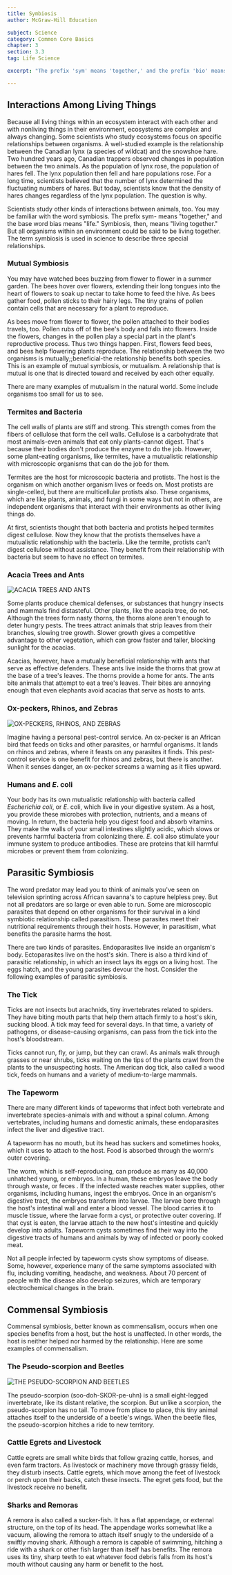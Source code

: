 ```yaml
---
title: Symbiosis
author: McGraw-Hill Education

subject: Science
category: Common Core Basics
chapter: 3
section: 3.3
tag: Life Science

excerpt: "The prefix 'sym' means 'together,' and the prefix 'bio' means 'life.' As organisms on Earth, we live together with other organisms. But some organisms have special ways of living together. This lesson introduces you to different kinds of symbiotic relationships."

---
```

## Interactions Among Living Things

Because all living things within an ecosystem interact with each other and with nonliving things in their environment, ecosystems are complex and always changing. Some scientists who study ecosystems focus on specific relationships between organisms. A well-studied example is the relationship between the Canadian lynx (a species of wildcat) and the snowshoe hare. Two hundred years ago, Canadian trappers observed changes in population between the two animals. As the population of lynx rose, the population of hares fell. The lynx population then fell and hare populations rose. For a long time, scientists believed that the number of lynx determined the fluctuating numbers of hares. But today, scientists know that the density of hares changes regardless of the lynx population. The question is why.

Scientists study other kinds of interactions between animals, too. You may be familiar with the word symbiosis. The prefix sym- means "together," and the base word bias means "life." Symbiosis, then, means "living together." But all organisms within an environment could be said to be living together. The term symbiosis is used in science to describe three special relationships.

### Mutual Symbiosis

You may have watched bees buzzing from flower to flower in a summer garden. The bees hover over flowers, extending their long tongues into the heart of flowers to soak up nectar to take home to feed the hive. As bees gather food, pollen sticks to their hairy legs. The tiny grains of pollen contain cells that are necessary for a plant to reproduce.

As bees move from flower to flower, the pollen attached to their bodies travels, too. Pollen rubs off of the bee's body and falls into flowers. Inside the flowers, changes in the pollen play a special part in the plant's reproductive process. Thus two things happen. First, flowers feed bees, and bees help flowering plants reproduce. The relationship between the two organisms is mutually;;beneficial-the relationship benefits both species. This is an example of mutual symbiosis, or mutualism. A relationship that is mutual is one that is directed toward and received by each other equally.

There are many examples of mutualism in the natural world. Some include organisms too small for us to see.

### Termites and Bacteria

The cell walls of plants are stiff and strong. This strength comes from the fibers of cellulose that form the cell walls. Cellulose is a carbohydrate that most animals-even animals that eat only plants-cannot digest. That's because their bodies don't produce the enzyme to do the job. However, some plant-eating organisms, like termites, have a mutualistic relationship with microscopic organisms that can do the job for them.

Termites are the host for microscopic bacteria and protists. The host is the organism on which another organism lives or feeds on. Most protists are single-celled, but there are multicellular protists also. These organisms, which are like plants, animals, and fungi in some ways but not in others, are independent organisms that interact with their environments as other living things do.

At first, scientists thought that both bacteria and protists helped termites digest cellulose. Now they know that the protists themselves have a mutualistic relationship with the bacteria. Like the termite, protists can't digest cellulose without assistance. They benefit from their relationship with bacteria but seem to have no effect on termites.

### Acacia Trees and Ants

![ACACIA TREES AND ANTS]()

Some plants produce chemical defenses, or substances that hungry insects and mammals find distasteful. Other plants, like the acacia tree, do not. Although the trees form nasty thorns, the thorns alone aren't enough to deter hungry pests. The trees attract animals that strip leaves from their branches, slowing tree growth. Slower growth gives a competitive advantage to other vegetation, which can grow faster and taller, blocking sunlight for the acacias.

Acacias, however, have a mutually beneficial relationship with ants that serve as effective defenders. These ants live inside the thorns that grow at the base of a tree's leaves. The thorns provide a home for ants. The ants bite animals that attempt to eat a tree's leaves. Their bites are annoying enough that even elephants avoid acacias that serve as hosts to ants.

### Ox-peckers, Rhinos, and Zebras

![OX-PECKERS, RHINOS, AND ZEBRAS]()

Imagine having a personal pest-control service. An ox-pecker is an African bird that feeds on ticks and other parasites, or harmful organisms. It lands on rhinos and zebras, where it feasts on any parasites it finds. This pest-control service is one benefit for rhinos and zebras, but there is another. When it senses danger, an ox-pecker screams a warning as it flies upward.

### Humans and *E*. coli

Your body has its own mutualistic relationship with bacteria called *Escherichia coli*, or *E*. coli, which live in your digestive system. As a host, you provide these microbes with protection, nutrients, and a means of moving. In return, the bacteria help you digest food and absorb vitamins. They make the walls of your small intestines slightly acidic, which slows or prevents harmful bacteria from colonizing there. *E*. coli also stimulate your immune system to produce antibodies. These are proteins that kill harmful microbes or prevent them from colonizing.

## Parasitic Symbiosis

The word predator may lead you to think of animals you've seen on television sprinting across African savanna's to capture helpless prey. But not all predators are so large or even able to run. Some are microscopic parasites that depend on other organisms for their survival in a kind symbiotic relationship called parasitism. These parasites meet their nutritional requirements through their hosts. However, in parasitism, what benefits the parasite harms the host.

There are two kinds of parasites. Endoparasites live inside an organism's body. Ectoparasites live on the host's skin. There is also a third kind of parasitic relationship, in which an insect lays its eggs on a living host. The eggs hatch, and the young parasites devour the host. Consider the following examples of parasitic symbiosis.

### The Tick

Ticks are not insects but arachnids, tiny invertebrates related to spiders. They have biting mouth parts that help them attach firmly to a host's skin, sucking blood. A tick may feed for several days. In that time, a variety of pathogens, or disease-causing organisms, can pass from the tick into the host's bloodstream.

Ticks cannot run, fly, or jump, but they can crawl. As animals walk through grasses or near shrubs, ticks waiting on the tips of the plants crawl from the plants to the unsuspecting hosts. The American dog tick, also called a wood tick, feeds on humans and a variety of medium-to-large mammals.

### The Tapeworm

There are many different kinds of tapeworms that infect both vertebrate and invertebrate species-animals with and without a spinal column. Among vertebrates, including humans and domestic animals, these endoparasites infect the liver and digestive tract.

A tapeworm has no mouth, but its head has suckers and sometimes hooks, which it uses to attach to the host. Food is absorbed through the worm's outer covering.

The worm, which is self-reproducing, can produce as many as 40,000 unhatched young, or embryos. In a human, these embryos leave the body through waste, or feces . If the infected waste reaches water supplies, other organisms, including humans, ingest the embryos. Once in an organism's digestive tract, the embryos transform into larvae. The larvae bore through the host's intestinal wall and enter a blood vessel. The blood carries it to muscle tissue, where the larvae form a cyst, or protective outer covering. If that cyst is eaten, the larvae attach to the new host's intestine and quickly develop into adults. Tapeworm cysts sometimes find their way into the digestive tracts of humans and animals by way of infected or poorly cooked meat.

Not all people infected by tapeworm cysts show symptoms of disease. Some, however, experience many of the same symptoms associated with flu, including vomiting, headache, and weakness. About 70 percent of people with the disease also develop seizures, which are temporary electrochemical changes in the brain.

## Commensal Symbiosis

Commensal symbiosis, better known as commensalism, occurs when one species benefits from a host, but the host is unaffected. In other words, the host is neither helped nor harmed by the relationship. Here are some examples of commensalism.

### The Pseudo-scorpion and Beetles

![THE PSEUDO-SCORPION AND BEETLES]()

The pseudo-scorpion (soo-doh-SKOR-pe-uhn) is a small eight-legged invertebrate, like its distant relative, the scorpion. But unlike a scorpion, the pseudo-scorpion has no tail. To move from place to place, this tiny animal attaches itself to the underside of a beetle's wings. When the beetle flies, the pseudo-scorpion hitches a ride to new territory.

### Cattle Egrets and Livestock

Cattle egrets are small white birds that follow grazing cattle, horses, and even farm tractors. As livestock or machinery move through grassy fields, they disturb insects. Cattle egrets, which move among the feet of livestock or perch upon their backs, catch these insects. The egret gets food, but the livestock receive no benefit.

### Sharks and Remoras

A remora is also called a sucker-fish. It has a flat appendage, or external structure, on the top of its head. The appendage works somewhat like a vacuum, allowing the remora to attach itself snugly to the underside of a swiftly moving shark. Although a remora is capable of swimming, hitching a ride with a shark or other fish larger than itself has benefits. The remora uses its tiny, sharp teeth to eat whatever food debris falls from its host's mouth without causing any harm or benefit to the host.
